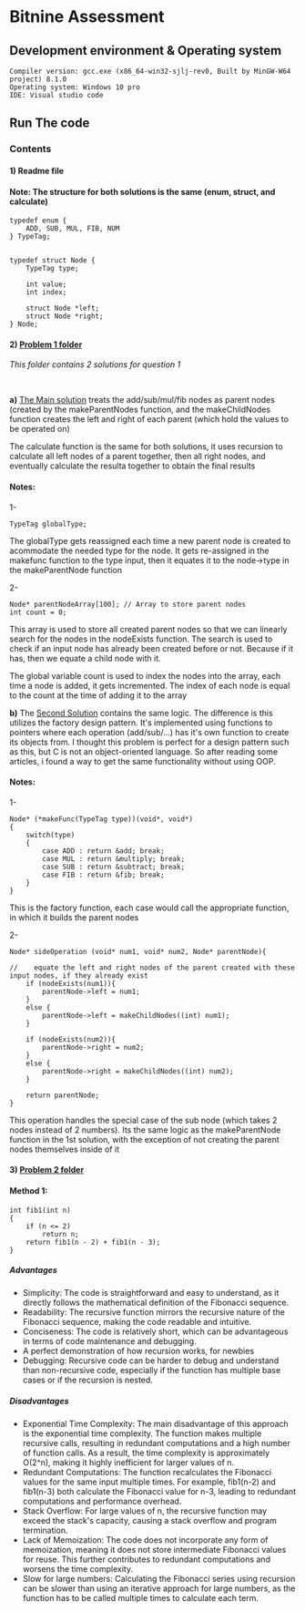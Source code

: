 # Bitnine Assessment

## Development environment & Operating system

````
Compiler version: gcc.exe (x86_64-win32-sjlj-rev0, Built by MinGW-W64 project) 8.1.0
Operating system: Windows 10 pro
IDE: Visual studio code
````

## Run The code


### Contents

#### 1) Readme file

#### Note: The structure for both solutions is the same (enum, struct, and calculate)
````
typedef enum {
    ADD, SUB, MUL, FIB, NUM
} TypeTag;


typedef struct Node {
    TypeTag type;

    int value;
    int index;

    struct Node *left;
    struct Node *right;
} Node;
````

#### 2) [Problem 1 folder](https://github.com/Mariam22-hub/bitnine/tree/main/question%201)
*This folder contains 2 solutions for question 1*

<br>

**a)** [The Main solution](https://github.com/Mariam22-hub/bitnine/blob/main/question%201/q1.c) treats the add/sub/mul/fib nodes as parent nodes (created by the makeParentNodes function, and the makeChildNodes function creates the left and right of each parent (which hold the values to be operated on) 

The calculate function is the same for both solutions, it uses recursion to calculate all left nodes of a parent together, then all right nodes, and eventually calculate the resulta together to obtain the final results

#### Notes: 

1- 
```` 
TypeTag globalType; 
````
The globalType gets reassigned each time a new parent node is created to acommodate the needed type for the node. It gets re-assigned in the makefunc function to the type input, then it equates it to the node->type in the makeParentNode function

2-
````
Node* parentNodeArray[100]; // Array to store parent nodes
int count = 0;
````
This array is used to store all created parent nodes so that we can linearly search for the nodes in the nodeExists function. The search is used to check if an input node has already been created before or not. Because if it has, then we equate a child node with it.

The global variable count is used to index the nodes into the array, each time a node is added, it gets incremented. The index of each node is equal to the count at the time of adding it to the array
<br>

**b)**  The [Second Solution](https://github.com/Mariam22-hub/bitnine/blob/main/question%201/anotherSolution_q1.c) contains the same logic. The difference is this utilizes the factory design pattern. It's implemented using functions to pointers where each operation (add/sub/...) has it's own function to create its objects from. I thought this problem is perfect for a design pattern such as this, but C is not an object-oriented language. So after reading some articles, i found a way to get the same functionality without using OOP.


#### Notes:

1- 
````
Node* (*makeFunc(TypeTag type))(void*, void*)
{
    switch(type)
    {
        case ADD : return &add; break;
        case MUL : return &multiply; break;
        case SUB : return &subtract; break;
        case FIB : return &fib; break;
    }
}
````
This is the factory function, each case would call the appropriate function, in which it builds the parent nodes

2- 
````
Node* sideOperation (void* num1, void* num2, Node* parentNode){

//    equate the left and right nodes of the parent created with these input nodes, if they already exist
    if (nodeExists(num1)){
        parentNode->left = num1;
    }
    else {
        parentNode->left = makeChildNodes((int) num1);
    }

    if (nodeExists(num2)){
        parentNode->right = num2;
    }
    else {
        parentNode->right = makeChildNodes((int) num2);
    }

    return parentNode;
}
````
This operation handles the special case of the sub node (which takes 2 nodes instead of 2 numbers). Its the same logic as the makeParentNode function in the 1st solution, with the exception of not creating the parent nodes themselves inside of it 

#### 3) [Problem 2 folder](https://github.com/Mariam22-hub/bitnine/tree/main/question%202)

#### Method 1:
````
int fib1(int n)
{
    if (n <= 2)
        return n;
    return fib1(n - 2) + fib1(n - 3);
}
````
##### Advantages
- Simplicity: The code is straightforward and easy to understand, as it directly follows the mathematical definition of the Fibonacci sequence.
- Readability: The recursive function mirrors the recursive nature of the Fibonacci sequence, making the code readable and intuitive.
- Conciseness: The code is relatively short, which can be advantageous in terms of code maintenance and debugging. 
- A perfect demonstration of how recursion works, for newbies
- Debugging: Recursive code can be harder to debug and understand than non-recursive code, especially if the function has multiple base cases or if the recursion is nested.

##### Disadvantages
- Exponential Time Complexity: The main disadvantage of this approach is the exponential time complexity. The function makes multiple recursive calls, resulting in redundant computations and a high number of function calls. As a result, the time complexity is approximately O(2^n), making it highly inefficient for larger values of n.
- Redundant Computations: The function recalculates the Fibonacci values for the same input multiple times. For example, fib1(n-2) and fib1(n-3) both calculate the Fibonacci value for n-3, leading to redundant computations and performance overhead.
- Stack Overflow: For large values of n, the recursive function may exceed the stack's capacity, causing a stack overflow and program termination.
- Lack of Memoization: The code does not incorporate any form of memoization, meaning it does not store intermediate Fibonacci values for reuse. This further contributes to redundant computations and worsens the time complexity.
- Slow for large numbers: Calculating the Fibonacci series using recursion can be slower than using an iterative approach for large numbers, as the function has to be called multiple times to calculate each term.






